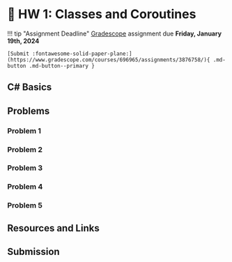 # 🧰 HW 1: Classes and Coroutines

!!! tip "Assignment Deadline"
    [Gradescope](https://www.gradescope.com/) assignment due **Friday, January 19th, 2024**

    [Submit :fontawesome-solid-paper-plane:](https://www.gradescope.com/courses/696965/assignments/3876758/){ .md-button .md-button--primary }

## C# Basics

## Problems

### Problem 1

### Problem 2

### Problem 3

### Problem 4

### Problem 5

## Resources and Links

## Submission